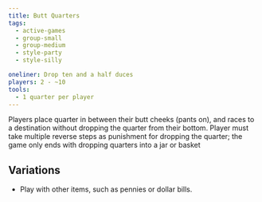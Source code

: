 ```yaml
---
title: Butt Quarters
tags:
  - active-games
  - group-small
  - group-medium
  - style-party
  - style-silly

oneliner: Drop ten and a half duces
players: 2 - ~10
tools:
  - 1 quarter per player
---
```

Players place quarter in between their butt cheeks (pants on), and races to a destination without dropping the quarter from their bottom. Player must take multiple reverse steps as punishment for dropping the quarter; the game only ends with dropping quarters into a jar or basket

## Variations
- Play with other items, such as pennies or dollar bills.
